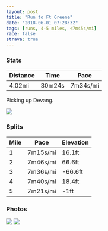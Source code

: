 ```yaml
---
layout: post
title: "Run to Ft Greene"
date: "2018-06-01 07:28:32"
tags: [runs, 4-5 miles, <7m45s/mi]
race: false
strava: true
---
```


### Stats

| Distance | Time | Pace |
|----------|------|------|
|4.02mi|30m24s|7m34s/mi|

Picking up Devang.

<img src='https://maps.googleapis.com/maps/api/staticmap?maptype=roadmap&path=enc:gvrwFtgqbMhAiCpGxBhk@x_@nt@dZ{@xDpB`AhEqFt~Ags@~_@tCVuTjBeCcAoHvAko@vHuA?cB&key=AIzaSyC1MId7bFpkLXNAaYhBSTb8jLyiSqzbDtM&size=800x800&markers=color:yellow|label:S|40.73332,-73.98539&markers=color:green|label:F|40.69174,-73.97302'>

### Splits

| Mile | Pace | Elevation |
|------|------|-----------|
|1|7m15s/mi|16.1ft|
|2|7m46s/mi|66.6ft|
|3|7m36s/mi|-66.6ft|
|4|7m40s/mi|18.4ft|
|5|7m21s/mi|-1ft|

### Photos
<img src='https://dgtzuqphqg23d.cloudfront.net/rXn4t-zFcZ11qNWtSCV6FvBDBPBo_t42zaHVAYSfI08-577x768.jpg'>

<img src='https://dgtzuqphqg23d.cloudfront.net/mPhqVYZwNnAciUFeraJhljQKVou1OC6AvMfNsYWdefs-576x768.jpg'>

